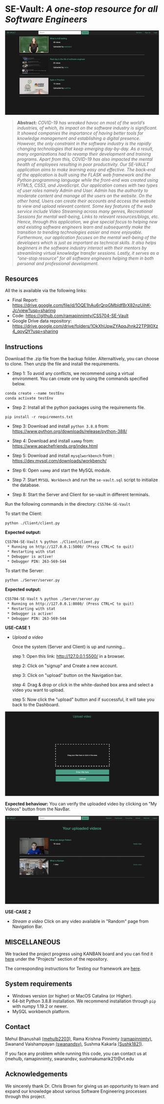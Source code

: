 # SE-Vault: *A one-stop resource for all Software Engineers*

![Landing Page of SE-Vault](images/landing_page.png)

> **Abstract:** *COVID-19 has wreaked havoc on most of the world’s industries, of which, its impact on the software industry is significant. It showed companies the importance of having better tools for knowledge management and establishing a digital presence. However, the only constraint in the software industry is the rapidly changing technologies that keep emerging day-by-day. As a result, many organizations had to revamp their development and training programs. Apart from this, COVID-19 has also impacted the mental health of employees resulting in poor productivity. Our SE-VAULT application aims to make learning easy and effective. The back-end of the application is built using the FLASK web framework and the Python programming language while the front-end was created using HTML5, CSS3, and JavaScript. Our application comes with two types of user roles namely Admin and User. Admin has the authority to moderate content and manage all the users on the website. On the other hand, Users can create their accounts and access the website to view and upload relevant content. Some key features of the web service include Video Streaming across many genres, Recreational Sessions for mental well-being, Links to relevant resources/blogs, etc. Hence, through this application, we give special focus to helping new and existing software engineers learn and subsequently make the transition to trending technologies easier and more enjoyable. Furthermore, our application focuses on the mental well-being of the developers which is just as important as technical skills. It also helps beginners in the software industry interact with their mentors by streamlining virtual knowledge transfer sessions. Lastly, it serves as a “one-stop resource” for all software engineers helping them in both personal and professional development.*

## Resources

All the  is available via the following links:

- Final Report: https://drive.google.com/file/d/1OQE1hAu6rQrpGMbldfBrX82nzUihK-Jc/view?usp=sharing
- Code: https://github.com/ramapinnimty/CS5704-SE-Vault
- Google Drive data repository: https://drive.google.com/drive/folders/1OkXhUpwZYApqJhnk22TP9l0Xz4_qoyQY?usp=sharing

## Instructions

Download the .zip file from the backup folder. Alternaltively, you can choose to clone. Then unzip the file and install the requirements.

- Step 1: To avoid any conflicts, we recommend using a virtual environment. You can create one by using the commands specified below.
```
conda create --name testEnv
conda activate testEnv
```

- Step 2: Install all the python packages using the requirements file.
```
pip install -r requirements.txt
```

- Step 3: Download and install `python 3.8.8` from: https://www.python.org/downloads/release/python-388/

- Step 4: Download and install `xammp` from: https://www.apachefriends.org/index.html 

- Step 5: Download and install `mysqlworkbench` from : https://dev.mysql.com/downloads/workbench/

- Step 6: Open `xammp` and start the MySQL module.

- Step 7: Start `MYSQL Workbench` and run the `se-vault.sql` script to initialize the database.

- Step 8: Start the Server and Client for se-vault in different terminals.

Run the following commands in the directory: `CS5704-SE-Vault`

To start the Client:

```
python ./Client/client.py
```
**Expected output:**
```
CS5704-SE-Vault % python ./Client/client.py
 * Running on http://127.0.0.1:5000/ (Press CTRL+C to quit)
 * Restarting with stat
 * Debugger is active!
 * Debugger PIN: 263-569-544
```

To start the Server:
```
python ./Server/server.py
```
**Expected output:**
```
CS5704-SE-Vault % python ./Server/server.py
 * Running on http://127.0.0.1:8080/ (Press CTRL+C to quit)
 * Restarting with stat
 * Debugger is active!
 * Debugger PIN: 263-569-544
```

**USE-CASE 1**
- *Upload a video*

  Once the system (Server and Client) is up and running...

  step 1: Open this link: http://127.0.0.1:5500/ in a browser.

  step 2: Click on "signup" and Create a new account.

  step 3: Click on "upload" button on the Navigation bar.

  step 4: Drag & drop or click in the white-dashed box area and select a video you want to upload.

  step 5: Now click the "upload" button and if successful, it will take you back to the Dashboard.

![Upload a image](images/upload_video.png)

**Expected behaviour:** You can verify the uploaded video by clicking on "My Videos" button from the NavBar.

![Upload a image](images/uploaded_videos.png)


**USE-CASE 2**
- *Stream a video*
 Click on any video available in "Random" page from Navigation Bar.

## MISCELLANEOUS

We tracked the project progress using KANBAN board and you can find it [here](https://github.com/ramapinnimty/CS5704-SE-Vault/projects/1) under the "Projects" section of the repository.


The corresponding instructions for Testing our framework are [here](https://github.com/ramapinnimty/CS5704-SE-Vault/tree/main/Tests).

## System requirements

* Windows version  (or higher) or MacOS Catalina (or Higher).
* 64-bit Python 3.8.8 installation. We recommend installation through `pip` with numpy 1.19.2 or newer.
* MySQL workbench platform. 

## Contact

Mehul Bhanushali [(mehulb2203)](https://github.com/mehulb2203), Rama Krishna Pinnimty [(ramapinnimty)](https://github.com/ramapinnimty), Swanand Vaishampayan [(swanandsv)](https://github.com/swanandsv), Sushma Kakarla [(Sushk1821)](https://github.com/Sushk1821).

If you face any problem while running this code, you can contact us at {mehulb, ramapinnimty, swanandsv, sushmakumarik21}@vt.edu

## Acknowledgements

We sincerely thank Dr. Chris Brown for giving us an opportunity to learn and expand our knowledge about various Software Engineering processes through this project.
